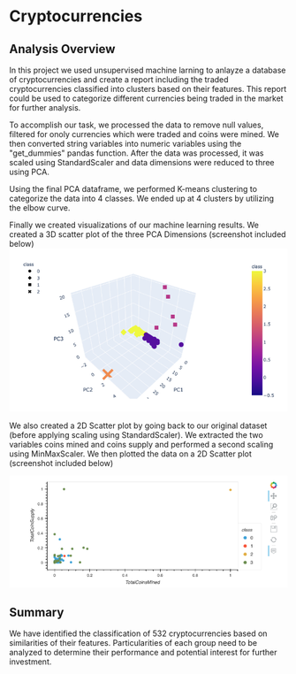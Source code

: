 # Cryptocurrencies

## Analysis Overview
In this project we used unsupervised machine larning to anlayze a database of cryptocurrencies and create a report including the traded cryptocurrencies classified into clusters based on their features. This report could be used to categorize different currencies being traded in the market for further analysis. 

To accomplish our task, we processed the data to remove null values, filtered for onoly currencies which were traded and coins were mined. We then converted string variables into numeric variables using the "get_dummies" pandas function. After the data was processed, it was scaled using StandardScaler and data dimensions were reduced to three using PCA. 

Using the final PCA dataframe, we performed K-means clustering to categorize the data into 4 classes. We ended up at 4 clusters by utilizing the elbow curve. 

Finally we created visualizations of our machine learning results. We created a 3D scatter plot of the three PCA Dimensions (screenshot included below)
![](https://github.com/shahkibria/Cryptocurrencies/blob/main/Challenge_Screenshots/3D%20-%20Scatter.png)

We also created a 2D Scatter plot by going back to our original dataset (before applying scaling using StandardScaler). We extracted the two variables coins mined and coins supply and performed a second scaling using MinMaxScaler. We then plotted the data on a 2D Scatter plot (screenshot included below)

![](https://github.com/shahkibria/Cryptocurrencies/blob/main/Challenge_Screenshots/2D%20-%20Scatter.png)

## Summary

We have identified the classification of 532 cryptocurrencies based on similarities of their features. Particularities of each group need to be analyzed to determine their performance and potential interest for further investment.